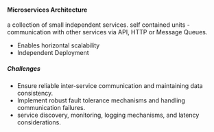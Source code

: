 #### Microservices Architecture 
a collection of small independent services. self contained units - communication with other services via API, HTTP or Message Queues. 

- Enables horizontal scalability 
- Independent Deployment 

##### Challenges 
- Ensure reliable inter-service communication and maintaining data consistency. 
- Implement robust fault tolerance mechanisms and handling communication failures. 
- service discovery, monitoring, logging mechanisms, and latency considerations. 